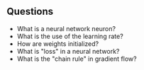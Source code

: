 ## Questions 

- What is a neural network neuron?
- What is the use of the learning rate?
- How are weights initialized?
- What is "loss" in a neural network?
- What is the "chain rule" in gradient flow?
